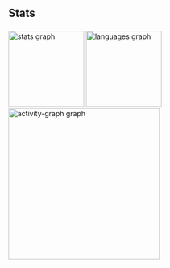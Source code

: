 <h2 align="left">Stats</h2>

###

<div align="left">
  <img src="https://github-readme-stats.vercel.app/api?username=nicolasgomess&hide_title=false&hide_rank=false&show_icons=true&include_all_commits=true&count_private=true&disable_animations=false&theme=aura&locale=en&hide_border=false&order=1" height="150" alt="stats graph"  />
  <img src="https://github-readme-stats.vercel.app/api/top-langs?username=nicolasgomess&locale=en&hide_title=false&layout=compact&card_width=320&langs_count=5&theme=aura&hide_border=false&order=2" height="150" alt="languages graph"  />
  <img src="https://github-readme-activity-graph.vercel.app/graph?username=nicolasgomess&radius=16&theme=tokyo-night&area=true&order=5" height="300" alt="activity-graph graph"  />
</div>

###
